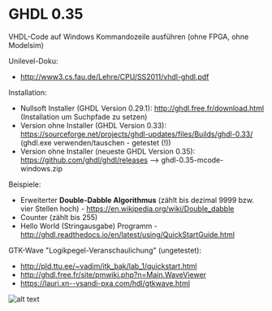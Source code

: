 # GHDL 0.35
VHDL-Code auf Windows Kommandozeile ausführen (ohne FPGA, ohne Modelsim)

Unilevel-Doku: 
* http://www3.cs.fau.de/Lehre/CPU/SS2011/vhdl-ghdl.pdf

Installation:
* Nullsoft Installer (GHDL Version 0.29.1): http://ghdl.free.fr/download.html (Installation um Suchpfade zu setzen)
* Version ohne Installer (GHDL Version 0.33): https://sourceforge.net/projects/ghdl-updates/files/Builds/ghdl-0.33/ (ghdl.exe verwenden/tauschen - getestet (!))
* Version ohne Installer (neueste GHDL Version 0.35): https://github.com/ghdl/ghdl/releases --> ghdl-0.35-mcode-windows.zip

Beispiele: 
* Erweiterter **Double-Dabble Algorithmus** (zählt bis dezimal 9999 bzw. vier Stellen hoch) - https://en.wikipedia.org/wiki/Double_dabble
* Counter (zählt bis 255)
* Hello World (Stringausgabe) Programm - http://ghdl.readthedocs.io/en/latest/using/QuickStartGuide.html

GTK-Wave "Logikpegel-Veranschaulichung" (ungetestet):
* http://pld.ttu.ee/~vadim/itk_bak/lab_1/quickstart.html
* http://ghdl.free.fr/site/pmwiki.php?n=Main.WaveViewer
* https://lauri.xn--vsandi-pxa.com/hdl/gtkwave.html

![alt text](https://airtower.files.wordpress.com/2010/11/gtkwave-fulladd.png "GTK-Wave")
